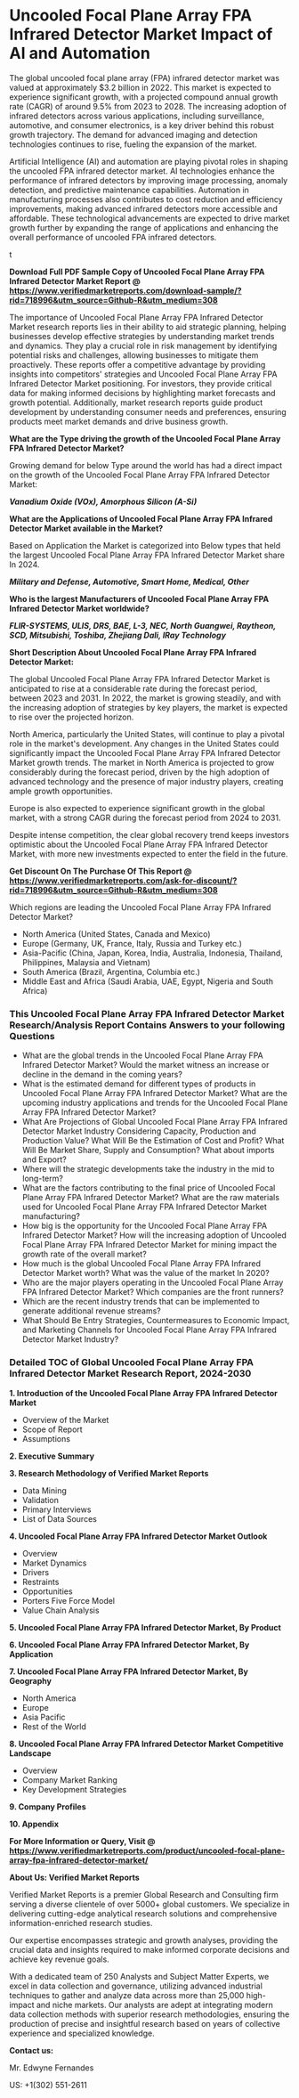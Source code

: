 <meta name="title" content="Global Uncooled Focal Plane Array FPA Infrared Detector Market Impact of AI and Automation"><meta name="description" content="The global uncooled focal plane array (FPA) infrared detector market was valued at approximately $3.2 billion in 2022. This market is expected to experience significan"><meta name="title" content="Uncooled Focal Plane Array FPA Infrared Detector Market Size, Share, Scope, Trends, Growth, Opportunities, Analysis, Forecast"><h1>Uncooled Focal Plane Array FPA Infrared Detector Market Impact of AI and Automation</h1><p>The global uncooled focal plane array (FPA) infrared detector market was valued at approximately $3.2 billion in 2022. This market is expected to experience significant growth, with a projected compound annual growth rate (CAGR) of around 9.5% from 2023 to 2028. The increasing adoption of infrared detectors across various applications, including surveillance, automotive, and consumer electronics, is a key driver behind this robust growth trajectory. The demand for advanced imaging and detection technologies continues to rise, fueling the expansion of the market.</p><p>Artificial Intelligence (AI) and automation are playing pivotal roles in shaping the uncooled FPA infrared detector market. AI technologies enhance the performance of infrared detectors by improving image processing, anomaly detection, and predictive maintenance capabilities. Automation in manufacturing processes also contributes to cost reduction and efficiency improvements, making advanced infrared detectors more accessible and affordable. These technological advancements are expected to drive market growth further by expanding the range of applications and enhancing the overall performance of uncooled FPA infrared detectors.</p>t</p><p id="" class=""><strong>Download Full PDF Sample Copy of Uncooled Focal Plane Array FPA Infrared Detector Market Report @ <a href="https://www.verifiedmarketreports.com/download-sample/?rid=718996&utm_source=Github-R&utm_medium=308" target="_blank">https://www.verifiedmarketreports.com/download-sample/?rid=718996&utm_source=Github-R&utm_medium=308</a></strong></p><p>The importance of&nbsp;Uncooled Focal Plane Array FPA Infrared Detector Market research reports lies in their ability to aid strategic planning, helping businesses develop effective strategies by understanding market trends and dynamics. They play a crucial role in risk management by identifying potential risks and challenges, allowing businesses to mitigate them proactively. These reports offer a competitive advantage by providing insights into competitors' strategies and Uncooled Focal Plane Array FPA Infrared Detector Market positioning. For investors, they provide critical data for making informed decisions by highlighting market forecasts and growth potential. Additionally, market research reports guide product development by understanding consumer needs and preferences, ensuring products meet market demands and drive business growth.</p><p><strong>What are the&nbsp;Type driving the growth of the Uncooled Focal Plane Array FPA Infrared Detector Market?</strong></p><p id="" class="">Growing demand for below Type around the world has had a direct impact on the growth of the Uncooled Focal Plane Array FPA Infrared Detector Market:</p><em><strong>Vanadium Oxide (VOx), Amorphous Silicon (A-Si)</strong></em></p><strong>What are the&nbsp;Applications&nbsp;of Uncooled Focal Plane Array FPA Infrared Detector Market available in the Market?</strong></p><p id="" class="">Based on Application the Market is categorized into Below types that held the largest Uncooled Focal Plane Array FPA Infrared Detector Market share In 2024.</p><em><strong>Military and Defense, Automotive, Smart Home, Medical, Other</strong></em></p><strong>Who is the largest Manufacturers of Uncooled Focal Plane Array FPA Infrared Detector Market worldwide?</strong></p><p><em><strong>FLIR-SYSTEMS, ULIS, DRS, BAE, L-3, NEC, North Guangwei, Raytheon, SCD, Mitsubishi, Toshiba, Zhejiang Dali, IRay Technology</strong></em></p><p id="" class=""><strong>Short Description About Uncooled Focal Plane Array FPA Infrared Detector Market:</strong></p><p>The global Uncooled Focal Plane Array FPA Infrared Detector Market is anticipated to rise at a considerable rate during the forecast period, between 2023 and 2031. In 2022, the market is growing steadily, and with the increasing adoption of strategies by key players, the market is expected to rise over the projected horizon.</p><p>North America, particularly the United States, will continue to play a pivotal role in the market's development. Any changes in the United States could significantly impact the Uncooled Focal Plane Array FPA Infrared Detector Market growth trends. The market in North America is projected to grow considerably during the forecast period, driven by the high adoption of advanced technology and the presence of major industry players, creating ample growth opportunities.</p><p>Europe is also expected to experience significant growth in the global market, with a strong CAGR during the forecast period from 2024 to 2031.</p><p>Despite intense competition, the clear global recovery trend keeps investors optimistic about the Uncooled Focal Plane Array FPA Infrared Detector Market, with more new investments expected to enter the field in the future.</p><p id="" class=""><strong>Get Discount On The Purchase Of This Report @ <a href="https://www.verifiedmarketreports.com/ask-for-discount/?rid=718996&utm_source=Github-R&utm_medium=308" target="_blank">https://www.verifiedmarketreports.com/ask-for-discount/?rid=718996&utm_source=Github-R&utm_medium=308</a></strong></p>Which regions are leading the Uncooled Focal Plane Array FPA Infrared Detector Market?</p><ul><li>North America (United States, Canada and Mexico)</li><li>Europe (Germany, UK, France, Italy, Russia and Turkey etc.)</li><li>Asia-Pacific (China, Japan, Korea, India, Australia, Indonesia, Thailand, Philippines, Malaysia and Vietnam)</li><li>South America (Brazil, Argentina, Columbia etc.)</li><li>Middle East and Africa (Saudi Arabia, UAE, Egypt, Nigeria and South Africa)</li></ul><h3 id="" class="">This Uncooled Focal Plane Array FPA Infrared Detector Market Research/Analysis Report Contains Answers to your following Questions</h3><ul><li>What are the global trends in the Uncooled Focal Plane Array FPA Infrared Detector Market? Would the market witness an increase or decline in the demand in the coming years?</li><li>What is the estimated demand for different types of products in Uncooled Focal Plane Array FPA Infrared Detector Market? What are the upcoming industry applications and trends for the Uncooled Focal Plane Array FPA Infrared Detector Market?</li><li>What Are Projections of Global Uncooled Focal Plane Array FPA Infrared Detector Market Industry Considering Capacity, Production and Production Value? What Will Be the Estimation of Cost and Profit? What Will Be Market Share, Supply and Consumption? What about imports and Export?</li><li>Where will the strategic developments take the industry in the mid to long-term?</li><li>What are the factors contributing to the final price of Uncooled Focal Plane Array FPA Infrared Detector Market? What are the raw materials used for Uncooled Focal Plane Array FPA Infrared Detector Market manufacturing?</li><li>How big is the opportunity for the Uncooled Focal Plane Array FPA Infrared Detector Market? How will the increasing adoption of Uncooled Focal Plane Array FPA Infrared Detector Market for mining impact the growth rate of the overall market?</li><li>How much is the global Uncooled Focal Plane Array FPA Infrared Detector Market worth? What was the value of the market In 2020?</li><li>Who are the major players operating in the Uncooled Focal Plane Array FPA Infrared Detector Market? Which companies are the front runners?</li><li>Which are the recent industry trends that can be implemented to generate additional revenue streams?</li><li>What Should Be Entry Strategies, Countermeasures to Economic Impact, and Marketing Channels for Uncooled Focal Plane Array FPA Infrared Detector Market Industry?</li></ul><h3 id="" class="">Detailed TOC of Global Uncooled Focal Plane Array FPA Infrared Detector Market Research Report, 2024-2030</h3><p id="" class=""><strong>1. Introduction of the Uncooled Focal Plane Array FPA Infrared Detector Market</strong></p><ul><li>Overview of the Market</li><li>Scope of Report</li><li>Assumptions</li></ul><p id="" class=""><strong>2. Executive Summary</strong></p><p id="" class=""><strong>3. Research Methodology of Verified Market Reports</strong></p><ul><li>Data Mining</li><li>Validation</li><li>Primary Interviews</li><li>List of Data Sources</li></ul><p id="" class=""><strong>4. Uncooled Focal Plane Array FPA Infrared Detector Market Outlook</strong></p><ul><li>Overview</li><li>Market Dynamics</li><li>Drivers</li><li>Restraints</li><li>Opportunities</li><li>Porters Five Force Model</li><li>Value Chain Analysis</li></ul><p id="" class=""><strong>5. Uncooled Focal Plane Array FPA Infrared Detector Market, By Product</strong></p><p id="" class=""><strong>6. Uncooled Focal Plane Array FPA Infrared Detector Market, By Application</strong></p><p id="" class=""><strong>7. Uncooled Focal Plane Array FPA Infrared Detector Market, By Geography</strong></p><ul><li>North America</li><li>Europe</li><li>Asia Pacific</li><li>Rest of the World</li></ul><p id="" class=""><strong>8. Uncooled Focal Plane Array FPA Infrared Detector Market Competitive Landscape</strong></p><ul><li>Overview</li><li>Company Market Ranking</li><li>Key Development Strategies</li></ul><p id="" class=""><strong>9. Company Profiles</strong></p><p id="" class=""><strong>10. Appendix</strong></p><p id="" class=""><strong>For More Information or Query, Visit @ <a href="https://www.verifiedmarketreports.com/product/uncooled-focal-plane-array-fpa-infrared-detector-market/" target="_blank">https://www.verifiedmarketreports.com/product/uncooled-focal-plane-array-fpa-infrared-detector-market/</a></strong></p><p id="" class=""><strong>About Us: Verified Market Reports</strong></p><p id="" class="">Verified Market Reports is a premier Global Research and Consulting firm serving a diverse clientele of over 5000+ global customers. We specialize in delivering cutting-edge analytical research solutions and comprehensive information-enriched research studies.</p><p id="" class="">Our expertise encompasses strategic and growth analyses, providing the crucial data and insights required to make informed corporate decisions and achieve key revenue goals.</p><p id="" class="">With a dedicated team of 250 Analysts and Subject Matter Experts, we excel in data collection and governance, utilizing advanced industrial techniques to gather and analyze data across more than 25,000 high-impact and niche markets. Our analysts are adept at integrating modern data collection methods with superior research methodologies, ensuring the production of precise and insightful research based on years of collective experience and specialized knowledge.</p><p id="" class=""><strong>Contact us:</strong></p><p id="" class="">Mr. Edwyne Fernandes</p><p id="" class="">US: +1(302) 551-2611</p>